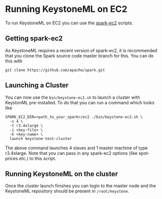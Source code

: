 # Running KeystoneML on EC2

To run KeystoneML on EC2 you can use the
[spark-ec2](http://spark.apache.org/docs/latest/ec2-scripts.html) scripts.

## Getting spark-ec2

As KeystoneML requires a recent version of spark-ec2, it is recommended that you clone
the Spark source code master branch for this. You can do this with
```
git clone https://github.com/apache/spark.git
``` 

## Launching a Cluster

You can now use the `bin/keystone-ec2.sh` to launch a cluster with KeystonML pre-installed.
To do that you can run a command which looks like 

```
SPARK_EC2_DIR=<path_to_your_spark>/ec2 ./bin/keystone-ec2.sh \
  -s 4 \
  -t r3.4xlarge \
  -i <key-file> \
  -k <key-name> \
  launch keystone-test-cluster
```

The above command launches 4 slaves and 1 master machine of type r3.4xlarge.
Note that you can pass in any spark-ec2 options (like spot-prices etc.) to this script.

## Running KeystoneML on the cluster

Once the cluster launch finishes you can login to the master node and the KeystoneML
repository should be present in `/root/keystone`.
